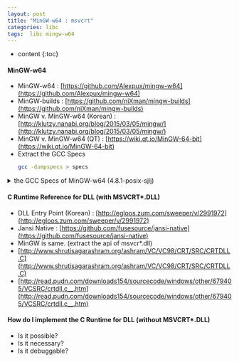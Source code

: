 ```yaml
---
layout: post
title: "MinGW-w64 : msvcrt"
categories: libc
tags:  libc mingw-w64
---
```


* content
{:toc}


#### MinGW-w64

* MinGW-w64 : [https://github.com/Alexpux/mingw-w64](https://github.com/Alexpux/mingw-w64)
* MinGW-builds : [https://github.com/niXman/mingw-builds](https://github.com/niXman/mingw-builds)
* MinGW v. MinGW-w64 (Korean) : [http://klutzy.nanabi.org/blog/2015/03/05/mingw/](http://klutzy.nanabi.org/blog/2015/03/05/mingw/)
* MinGW v. MinGW-w64 (QT) : [https://wiki.qt.io/MinGW-64-bit](https://wiki.qt.io/MinGW-64-bit)
* Extract the GCC Specs
  ```bash
  gcc -dumpspecs > specs
  ```

<details><summary>the GCC Specs of MinGW-w64 (4.8.1-posix-sjlj)</summary>
<div markdown="1">

```bash
*asm:
%{m32:--32} %{m64:--64}

*asm_debug:
%{!g0:%{gstabs*:--gstabs}%{!gstabs*:%{g*:--gdwarf2}}} %{fdebug-prefix-map=*:--debug-prefix-map %*}

*asm_final:
%{gsplit-dwarf: 
       objcopy --extract-dwo 	 %{c:%{o*:%*}%{!o*:%b%O}}%{!c:%U%O} 	 %{c:%{o*:%:replace-extension(%{o*:%*} .dwo)}%{!o*:%b.dwo}}%{!c:%b.dwo} 
       objcopy --strip-dwo 	 %{c:%{o*:%*}%{!o*:%b%O}}%{!c:%U%O}     }

*asm_options:
%{-target-help:%:print-asm-header()} %{v} %{w:-W} %{I*} %a %Y %{c:%W{o*}%{!o*:-o %w%b%O}}%{!c:-o %d%w%u%O}

*invoke_as:
%{!fwpa:   %{fcompare-debug=*|fdump-final-insns=*:%:compare-debug-dump-opt()}   %{!S:-o %|.s |
 as %(asm_options) %m.s %A }  }

*cpp:
%{posix:-D_POSIX_SOURCE} %{mthreads:-D_MT} %{municode:-DUNICODE} %{!no-pthread:-D_REENTRANT} %{pthread:-U_REENTRANT} 

*cpp_options:
%(cpp_unique_options) %1 %{m*} %{std*&ansi&trigraphs} %{W*&pedantic*} %{w} %{f*} %{g*:%{!g0:%{g*} %{!fno-working-directory:-fworking-directory}}} %{O*} %{undef} %{save-temps*:-fpch-preprocess}

*cpp_debug_options:
%{d*}

*cpp_unique_options:
%{!Q:-quiet} %{nostdinc*} %{C} %{CC} %{v} %{I*&F*} %{P} %I %{MD:-MD %{!o:%b.d}%{o*:%.d%*}} %{MMD:-MMD %{!o:%b.d}%{o*:%.d%*}} %{M} %{MM} %{MF*} %{MG} %{MP} %{MQ*} %{MT*} %{!E:%{!M:%{!MM:%{!MT:%{!MQ:%{MD|MMD:%{o*:-MQ %*}}}}}}} %{remap} %{g3|ggdb3|gstabs3|gcoff3|gxcoff3|gvms3:-dD} %{!iplugindir*:%{fplugin*:%:find-plugindir()}} %{H} %C %{D*&U*&A*} %{i*} %Z %i %{fmudflap:-D_MUDFLAP -include mf-runtime.h} %{fmudflapth:-D_MUDFLAP -D_MUDFLAPTH -include mf-runtime.h} %{E|M|MM:%W{o*}}

*trad_capable_cpp:
cc1 -E %{traditional|traditional-cpp:-traditional-cpp}

*cc1:
%(cc1_cpu) 

*cc1_options:
%{pg:%{fomit-frame-pointer:%e-pg and -fomit-frame-pointer are incompatible}} %{!iplugindir*:%{fplugin*:%:find-plugindir()}} %1 %{!Q:-quiet} %{!dumpbase:-dumpbase %B} %{d*} %{m*} %{aux-info*} %{fcompare-debug-second:%:compare-debug-auxbase-opt(%b)}  %{!fcompare-debug-second:%{c|S:%{o*:-auxbase-strip %*}%{!o*:-auxbase %b}}}%{!c:%{!S:-auxbase %b}}  %{g*} %{O*} %{W*&pedantic*} %{w} %{std*&ansi&trigraphs} %{v:-version} %{pg:-p} %{p} %{f*} %{undef} %{Qn:-fno-ident} %{Qy:} %{-help:--help} %{-target-help:--target-help} %{-version:--version} %{-help=*:--help=%*} %{!fsyntax-only:%{S:%W{o*}%{!o*:-o %b.s}}} %{fsyntax-only:-o %j} %{-param*} %{fmudflap|fmudflapth:-fno-builtin -fno-merge-constants} %{coverage:-fprofile-arcs -ftest-coverage}

*cc1plus:


*link_gcc_c_sequence:
%G %L %G

*link_ssp:
%{fstack-protector|fstack-protector-all:-lssp_nonshared -lssp}

*endfile:
%{Ofast|ffast-math|funsafe-math-optimizations:crtfastmath.o%s}   crtend.o%s

*link:
%{!m32:-m i386pep} %{m32:-m i386pe} %{mwindows:--subsystem windows}   %{mconsole:--subsystem console}   %{shared: %{mdll: %eshared and mdll are not compatible}}   %{shared: --shared} %{mdll:--dll}   %{static:-Bstatic} %{!static:-Bdynamic}   %{shared|mdll: %{!m32:-e DllMainCRTStartup} %{m32:-e _DllMainCRTStartup@12} --enable-auto-image-base}   %(shared_libgcc_undefs)

*lib:
%{pg:-lgmon} %{!no-pthread:-lpthread} %{pthread: } %{mwindows:-lgdi32 -lcomdlg32} -ladvapi32 -lshell32 -luser32 -lkernel32 -liconv

*mfwrap:
 %{static: %{fmudflap|fmudflapth:  --wrap=malloc --wrap=free --wrap=calloc --wrap=realloc --wrap=mmap --wrap=mmap64 --wrap=munmap --wrap=alloca} %{fmudflapth: --wrap=pthread_create}} %{fmudflap|fmudflapth: --wrap=main}

*mflib:
%{fmudflap|fmudflapth: -export-dynamic}

*link_gomp:


*libgcc:
%{mthreads:-lmingwthrd} -lmingw32      %{static|static-libgcc:-lgcc -lgcc_eh}  %{!static:    %{!static-libgcc:      %{!shared:        %{!shared-libgcc:-lgcc -lgcc_eh}        %{shared-libgcc:-lgcc_s -lgcc}       }      %{shared:-lgcc_s -lgcc}     }   }     -lmoldname -lmingwex -lmsvcrt

*startfile:
%{shared|mdll:dllcrt2%O%s}   %{!shared:%{!mdll:%{!municode:crt2%O%s}}}   %{!shared:%{!mdll:%{municode:crt2u%O%s}}}   %{pg:gcrt2%O%s}   crtbegin.o%s

*cross_compile:
0

*version:
4.8.1

*multilib:
. !m64 !m32;64:../lib m64 !m32;32:../lib32 !m64 m32;

*multilib_defaults:
m64

*multilib_extra:


*multilib_matches:
m64 m64;m32 m32;

*multilib_exclusions:


*multilib_options:
m64/m32

*multilib_reuse:


*linker:
collect2

*linker_plugin_file:


*lto_wrapper:


*lto_gcc:


*link_libgcc:
%D

*md_exec_prefix:


*md_startfile_prefix:


*md_startfile_prefix_1:


*startfile_prefix_spec:


*sysroot_spec:
--sysroot=%R

*sysroot_suffix_spec:


*sysroot_hdrs_suffix_spec:


*self_spec:


*cc1_cpu:
%{march=native:%>march=native %:local_cpu_detect(arch)   %{!mtune=*:%>mtune=native %:local_cpu_detect(tune)}} %{mtune=native:%>mtune=native %:local_cpu_detect(tune)}

*shared_libgcc_undefs:


*link_command:
%{!fsyntax-only:%{!c:%{!M:%{!MM:%{!E:%{!S:    %(linker) %{!fno-use-linker-plugin:%{flto|flto=*|fuse-linker-plugin:     -plugin %(linker_plugin_file)     -plugin-opt=%(lto_wrapper)     -plugin-opt=-fresolution=%u.res     %{!nostdlib:%{!nodefaultlibs:%:pass-through-libs(%(link_gcc_c_sequence))}}     }}%{flto|flto=*:%<fcompare-debug*}     %{flto} %{flto=*} %l %{pie:-pie} %{fuse-ld=*:-fuse-ld=%*}    %X %{o*} %{e*} %{N} %{n} %{r}    %{s} %{t} %{u*} %{z} %{Z} %{!nostdlib:%{!nostartfiles:%S}}    %{static:} %{L*} %(mfwrap) %(link_libgcc) %{!nostdlib:%{!nodefaultlibs:%{fsanitize=address:}     %{fsanitize=thread:}}} %o    %{fopenmp|ftree-parallelize-loops=*:%:include(libgomp.spec)%(link_gomp)}    %{fgnu-tm:%:include(libitm.spec)%(link_itm)}    %(mflib)  %{fsplit-stack: --wrap=pthread_create}    %{fprofile-arcs|fprofile-generate*|coverage:-lgcov} %{!nostdlib:%{!nodefaultlibs:%{fsanitize=address:%{static-libasan:-Bstatic} -lasan %{static-libasan:-Bdynamic}    %{static:%ecannot specify -static with -fsanitize=address}    %{fsanitize=thread:%e-fsanitize=address is incompatible with -fsanitize=thread}}    %{fsanitize=thread:%{static-libtsan:-Bstatic} -ltsan %{static-libtsan:-Bdynamic}    %{!pie:%{!shared:%e-fsanitize=thread linking must be done with -pie or -shared}}}}}     %{!nostdlib:%{!nodefaultlibs:%(link_ssp) %(link_gcc_c_sequence)}}    %{!nostdlib:%{!nostartfiles:%E}} %{T*} }}}}}}

```

</div>
</details>


#### C Runtime Reference for DLL (with MSVCRT*.DLL)

* DLL Entry Point (Korean) : [http://egloos.zum.com/sweeper/v/2991972](http://egloos.zum.com/sweeper/v/2991972)
* Jansi Native : [https://github.com/fusesource/jansi-native](https://github.com/fusesource/jansi-native)
* MinGW is same. (extract the api of msvcr*.dll)
* [http://www.shrutisagarashram.org/ashram/VC/VC98/CRT/SRC/CRTDLL.C](http://www.shrutisagarashram.org/ashram/VC/VC98/CRT/SRC/CRTDLL.C)
* [http://read.pudn.com/downloads154/sourcecode/windows/other/679405/VCSRC/crtdll.c__.htm](http://read.pudn.com/downloads154/sourcecode/windows/other/679405/VCSRC/crtdll.c__.htm)


#### How do I implement the C Runtime for DLL (without MSVCRT*.DLL)

* Is it possible?
* Is it necessary?
* Is it debuggable?
